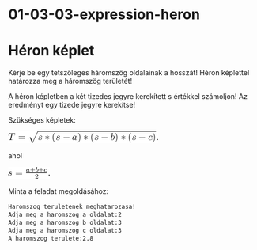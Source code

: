 # 01-03-03-expression-heron
# Héron képlet
Kérje be egy tetszőleges háromszög oldalainak a hosszát! Héron képlettel határozza meg a háromszög területét!


A héron képletben a két tizedes jegyre kerekített s értékkel számoljon! Az eredményt egy tizede jegyre kerekítse!


Szükséges képletek: 


![kép](https://github.com/java-gradle-tasks/01-03-03-expression-heron/blob/main/heron-01.png)


ahol 


![kép](https://github.com/java-gradle-tasks/01-03-03-expression-heron/blob/main/heron-02.png)


Minta a feladat megoldásához:
```
Haromszog teruletenek meghatarozasa!
Adja meg a haromszog a oldalat:2
Adja meg a haromszog b oldalat:3
Adja meg a haromszog c oldalat:3
A haromszog terulete:2.8
```

